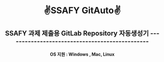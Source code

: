 <h1 align="center">✌️SSAFY GitAuto✌️

<h2 align="center">SSAFY 과제 제출용 GitLab Repository 자동생성기
-----------------------------------------------


<h4 align="center">OS 지원 : Windows , Mac, Linux

